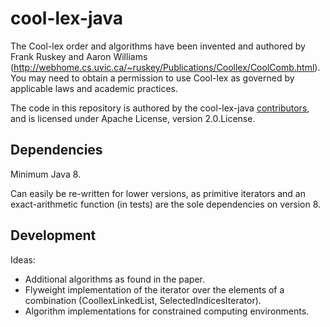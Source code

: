 # cool-lex-java

The Cool-lex order and algorithms have been invented and authored by Frank Ruskey and Aaron Williams (<http://webhome.cs.uvic.ca/~ruskey/Publications/Coollex/CoolComb.html>).
You may need to obtain a permission to use Cool-lex as governed by applicable laws and academic practices.

The code in this repository is authored by the cool-lex-java [contributors](CONTRIBUTORS), and is licensed under Apache License, version 2.0.License.

## Dependencies

Minimum Java 8.

Can easily be re-written for lower versions, as primitive iterators and an exact-arithmetic function (in tests) are the sole dependencies on version 8.

## Development

Ideas:

* Additional algorithms as found in the paper.
* Flyweight implementation of the iterator over the elements of a combination (CoollexLinkedList, SelectedIndicesIterator).
* Algorithm implementations for constrained computing environments.
